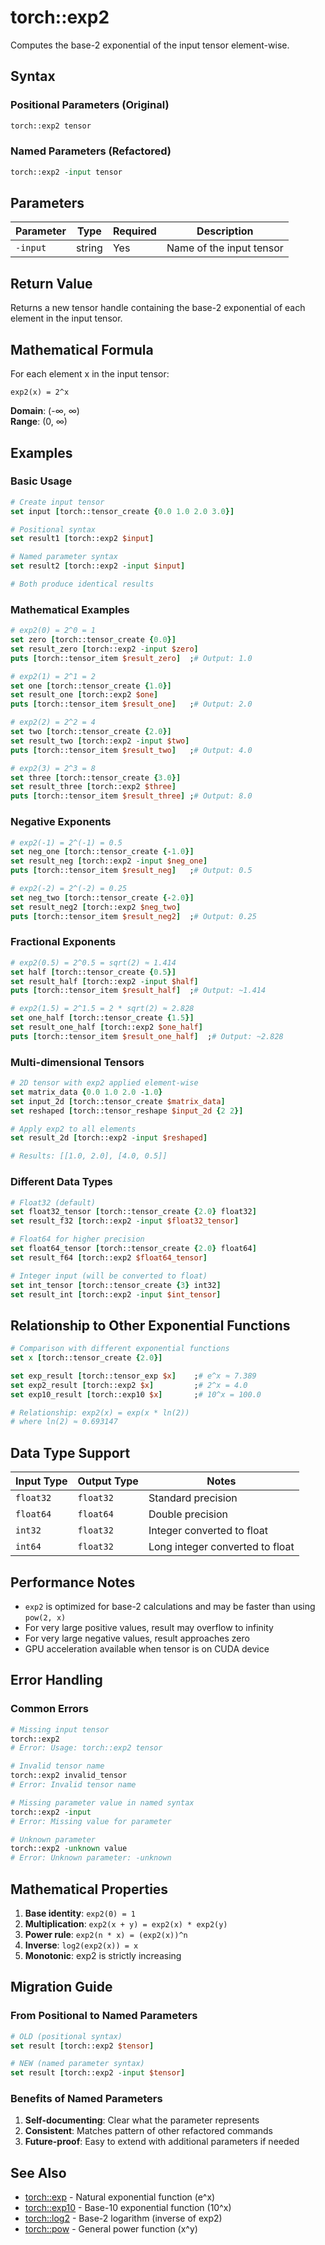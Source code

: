 # torch::exp2

Computes the base-2 exponential of the input tensor element-wise.

## Syntax

### Positional Parameters (Original)
```tcl
torch::exp2 tensor
```

### Named Parameters (Refactored)
```tcl
torch::exp2 -input tensor
```

## Parameters

| Parameter | Type | Required | Description |
|-----------|------|----------|-------------|
| `-input` | string | Yes | Name of the input tensor |

## Return Value

Returns a new tensor handle containing the base-2 exponential of each element in the input tensor.

## Mathematical Formula

For each element x in the input tensor:
```
exp2(x) = 2^x
```

**Domain**: (-∞, ∞)  
**Range**: (0, ∞)

## Examples

### Basic Usage

```tcl
# Create input tensor
set input [torch::tensor_create {0.0 1.0 2.0 3.0}]

# Positional syntax
set result1 [torch::exp2 $input]

# Named parameter syntax  
set result2 [torch::exp2 -input $input]

# Both produce identical results
```

### Mathematical Examples

```tcl
# exp2(0) = 2^0 = 1
set zero [torch::tensor_create {0.0}]
set result_zero [torch::exp2 -input $zero]
puts [torch::tensor_item $result_zero]  ;# Output: 1.0

# exp2(1) = 2^1 = 2
set one [torch::tensor_create {1.0}]
set result_one [torch::exp2 $one]
puts [torch::tensor_item $result_one]   ;# Output: 2.0

# exp2(2) = 2^2 = 4
set two [torch::tensor_create {2.0}]
set result_two [torch::exp2 -input $two]
puts [torch::tensor_item $result_two]   ;# Output: 4.0

# exp2(3) = 2^3 = 8
set three [torch::tensor_create {3.0}]
set result_three [torch::exp2 $three]
puts [torch::tensor_item $result_three] ;# Output: 8.0
```

### Negative Exponents

```tcl
# exp2(-1) = 2^(-1) = 0.5
set neg_one [torch::tensor_create {-1.0}]
set result_neg [torch::exp2 -input $neg_one]
puts [torch::tensor_item $result_neg]   ;# Output: 0.5

# exp2(-2) = 2^(-2) = 0.25
set neg_two [torch::tensor_create {-2.0}]
set result_neg2 [torch::exp2 $neg_two]
puts [torch::tensor_item $result_neg2]  ;# Output: 0.25
```

### Fractional Exponents

```tcl
# exp2(0.5) = 2^0.5 = sqrt(2) ≈ 1.414
set half [torch::tensor_create {0.5}]
set result_half [torch::exp2 -input $half]
puts [torch::tensor_item $result_half]  ;# Output: ~1.414

# exp2(1.5) = 2^1.5 = 2 * sqrt(2) ≈ 2.828
set one_half [torch::tensor_create {1.5}]
set result_one_half [torch::exp2 $one_half]
puts [torch::tensor_item $result_one_half]  ;# Output: ~2.828
```

### Multi-dimensional Tensors

```tcl
# 2D tensor with exp2 applied element-wise
set matrix_data {0.0 1.0 2.0 -1.0}
set input_2d [torch::tensor_create $matrix_data]
set reshaped [torch::tensor_reshape $input_2d {2 2}]

# Apply exp2 to all elements
set result_2d [torch::exp2 -input $reshaped]

# Results: [[1.0, 2.0], [4.0, 0.5]]
```

### Different Data Types

```tcl
# Float32 (default)
set float32_tensor [torch::tensor_create {2.0} float32]
set result_f32 [torch::exp2 -input $float32_tensor]

# Float64 for higher precision
set float64_tensor [torch::tensor_create {2.0} float64]
set result_f64 [torch::exp2 $float64_tensor]

# Integer input (will be converted to float)
set int_tensor [torch::tensor_create {3} int32]
set result_int [torch::exp2 -input $int_tensor]
```

## Relationship to Other Exponential Functions

```tcl
# Comparison with different exponential functions
set x [torch::tensor_create {2.0}]

set exp_result [torch::tensor_exp $x]    ;# e^x ≈ 7.389
set exp2_result [torch::exp2 $x]         ;# 2^x = 4.0
set exp10_result [torch::exp10 $x]       ;# 10^x = 100.0

# Relationship: exp2(x) = exp(x * ln(2))
# where ln(2) ≈ 0.693147
```

## Data Type Support

| Input Type | Output Type | Notes |
|------------|-------------|-------|
| `float32` | `float32` | Standard precision |
| `float64` | `float64` | Double precision |
| `int32` | `float32` | Integer converted to float |
| `int64` | `float32` | Long integer converted to float |

## Performance Notes

- `exp2` is optimized for base-2 calculations and may be faster than using `pow(2, x)`
- For very large positive values, result may overflow to infinity
- For very large negative values, result approaches zero
- GPU acceleration available when tensor is on CUDA device

## Error Handling

### Common Errors

```tcl
# Missing input tensor
torch::exp2
# Error: Usage: torch::exp2 tensor

# Invalid tensor name
torch::exp2 invalid_tensor
# Error: Invalid tensor name

# Missing parameter value in named syntax
torch::exp2 -input
# Error: Missing value for parameter

# Unknown parameter
torch::exp2 -unknown value
# Error: Unknown parameter: -unknown
```

## Mathematical Properties

1. **Base identity**: `exp2(0) = 1`
2. **Multiplication**: `exp2(x + y) = exp2(x) * exp2(y)`
3. **Power rule**: `exp2(n * x) = (exp2(x))^n`
4. **Inverse**: `log2(exp2(x)) = x`
5. **Monotonic**: exp2 is strictly increasing

## Migration Guide

### From Positional to Named Parameters

```tcl
# OLD (positional syntax)
set result [torch::exp2 $tensor]

# NEW (named parameter syntax)
set result [torch::exp2 -input $tensor]
```

### Benefits of Named Parameters

1. **Self-documenting**: Clear what the parameter represents
2. **Consistent**: Matches pattern of other refactored commands
3. **Future-proof**: Easy to extend with additional parameters if needed

## See Also

- [torch::exp](exp.md) - Natural exponential function (e^x)
- [torch::exp10](exp10.md) - Base-10 exponential function (10^x)
- [torch::log2](log2.md) - Base-2 logarithm (inverse of exp2)
- [torch::pow](pow.md) - General power function (x^y) 